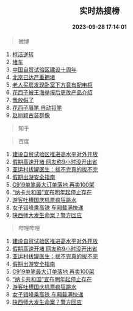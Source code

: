 <div align="center"><h2>实时热搜榜</h2><h4>2023-09-28 17:14:01</h4></div>

> 微博  

1. [柯洁逆转](https://s.weibo.com/weibo?q=%E6%9F%AF%E6%B4%81%E9%80%86%E8%BD%AC&t=31&band_rank=1&Refer=top)<br />
2. [堵车](https://s.weibo.com/weibo?q=%E5%A0%B5%E8%BD%A6&t=31&band_rank=2&Refer=top)<br />
3. [中国自贸试验区建设十周年](https://s.weibo.com/weibo?q=%23%E4%B8%AD%E5%9B%BD%E8%87%AA%E8%B4%B8%E8%AF%95%E9%AA%8C%E5%8C%BA%E5%BB%BA%E8%AE%BE%E5%8D%81%E5%91%A8%E5%B9%B4%23&t=31&band_rank=3&Refer=top)<br />
4. [北京已达严重拥堵](https://s.weibo.com/weibo?q=%23%E5%8C%97%E4%BA%AC%E5%B7%B2%E8%BE%BE%E4%B8%A5%E9%87%8D%E6%8B%A5%E5%A0%B5%23&t=31&band_rank=4&Refer=top)<br />
5. [老人买房发现卧室下方竟有配电柜](https://s.weibo.com/weibo?q=%23%E8%80%81%E4%BA%BA%E4%B9%B0%E6%88%BF%E5%8F%91%E7%8E%B0%E5%8D%A7%E5%AE%A4%E4%B8%8B%E6%96%B9%E7%AB%9F%E6%9C%89%E9%85%8D%E7%94%B5%E6%9F%9C%23&t=31&band_rank=5&Refer=top)<br />
6. [花西子被王海举报后更改产品介绍](https://s.weibo.com/weibo?q=%23%E8%8A%B1%E8%A5%BF%E5%AD%90%E8%A2%AB%E7%8E%8B%E6%B5%B7%E4%B8%BE%E6%8A%A5%E5%90%8E%E6%9B%B4%E6%94%B9%E4%BA%A7%E5%93%81%E4%BB%8B%E7%BB%8D%23&t=31&band_rank=6&Refer=top)<br />
7. [我放假了](https://s.weibo.com/weibo?q=%E6%88%91%E6%94%BE%E5%81%87%E4%BA%86&t=31&band_rank=7&Refer=top)<br />
8. [花西子眉笔 自动铅笔](https://s.weibo.com/weibo?q=%E8%8A%B1%E8%A5%BF%E5%AD%90%E7%9C%89%E7%AC%94%20%E8%87%AA%E5%8A%A8%E9%93%85%E7%AC%94&t=31&band_rank=8&Refer=top)<br />
9. [赵丽颖古装群像](https://s.weibo.com/weibo?q=%E8%B5%B5%E4%B8%BD%E9%A2%96%E5%8F%A4%E8%A3%85%E7%BE%A4%E5%83%8F&t=31&band_rank=9&Refer=top)<br />

> 知乎  


> 百度  

1. [建设自贸试验区推进高水平对外开放](https://www.baidu.com/s?wd=%E5%BB%BA%E8%AE%BE%E8%87%AA%E8%B4%B8%E8%AF%95%E9%AA%8C%E5%8C%BA%E6%8E%A8%E8%BF%9B%E9%AB%98%E6%B0%B4%E5%B9%B3%E5%AF%B9%E5%A4%96%E5%BC%80%E6%94%BE&sa=fyb_news&rsv_dl=fyb_news)<br />
2. [假期高速开堵 网友称9小时没开出省](https://www.baidu.com/s?wd=%E5%81%87%E6%9C%9F%E9%AB%98%E9%80%9F%E5%BC%80%E5%A0%B5+%E7%BD%91%E5%8F%8B%E7%A7%B09%E5%B0%8F%E6%97%B6%E6%B2%A1%E5%BC%80%E5%87%BA%E7%9C%81&sa=fyb_news&rsv_dl=fyb_news)<br />
3. [亚运村拔罐医生：拔不完真的拔不完](https://www.baidu.com/s?wd=%E4%BA%9A%E8%BF%90%E6%9D%91%E6%8B%94%E7%BD%90%E5%8C%BB%E7%94%9F%EF%BC%9A%E6%8B%94%E4%B8%8D%E5%AE%8C%E7%9C%9F%E7%9A%84%E6%8B%94%E4%B8%8D%E5%AE%8C&sa=fyb_news&rsv_dl=fyb_news)<br />
4. [假期出游安全指南](https://www.baidu.com/s?wd=%E5%81%87%E6%9C%9F%E5%87%BA%E6%B8%B8%E5%AE%89%E5%85%A8%E6%8C%87%E5%8D%97&sa=fyb_news&rsv_dl=fyb_news)<br />
5. [C919单笔最大订单落地 再卖100架](https://www.baidu.com/s?wd=C919%E5%8D%95%E7%AC%94%E6%9C%80%E5%A4%A7%E8%AE%A2%E5%8D%95%E8%90%BD%E5%9C%B0+%E5%86%8D%E5%8D%96100%E6%9E%B6&sa=fyb_news&rsv_dl=fyb_news)<br />
6. [“纳卡共和国”宣布明年起停止存在](https://www.baidu.com/s?wd=%E2%80%9C%E7%BA%B3%E5%8D%A1%E5%85%B1%E5%92%8C%E5%9B%BD%E2%80%9D%E5%AE%A3%E5%B8%83%E6%98%8E%E5%B9%B4%E8%B5%B7%E5%81%9C%E6%AD%A2%E5%AD%98%E5%9C%A8&sa=fyb_news&rsv_dl=fyb_news)<br />
7. [游客吐槽国庆机票疯狂跳水](https://www.baidu.com/s?wd=%E6%B8%B8%E5%AE%A2%E5%90%90%E6%A7%BD%E5%9B%BD%E5%BA%86%E6%9C%BA%E7%A5%A8%E7%96%AF%E7%8B%82%E8%B7%B3%E6%B0%B4&sa=fyb_news&rsv_dl=fyb_news)<br />
8. [女子错峰乘高铁 车厢载满快递](https://www.baidu.com/s?wd=%E5%A5%B3%E5%AD%90%E9%94%99%E5%B3%B0%E4%B9%98%E9%AB%98%E9%93%81+%E8%BD%A6%E5%8E%A2%E8%BD%BD%E6%BB%A1%E5%BF%AB%E9%80%92&sa=fyb_news&rsv_dl=fyb_news)<br />
9. [陕西师大发生命案？警方回应](https://www.baidu.com/s?wd=%E9%99%95%E8%A5%BF%E5%B8%88%E5%A4%A7%E5%8F%91%E7%94%9F%E5%91%BD%E6%A1%88%EF%BC%9F%E8%AD%A6%E6%96%B9%E5%9B%9E%E5%BA%94&sa=fyb_news&rsv_dl=fyb_news)<br />

> 哔哩哔哩  

1. [建设自贸试验区推进高水平对外开放](https://www.baidu.com/s?wd=%E5%BB%BA%E8%AE%BE%E8%87%AA%E8%B4%B8%E8%AF%95%E9%AA%8C%E5%8C%BA%E6%8E%A8%E8%BF%9B%E9%AB%98%E6%B0%B4%E5%B9%B3%E5%AF%B9%E5%A4%96%E5%BC%80%E6%94%BE&sa=fyb_news&rsv_dl=fyb_news)<br />
2. [假期高速开堵 网友称9小时没开出省](https://www.baidu.com/s?wd=%E5%81%87%E6%9C%9F%E9%AB%98%E9%80%9F%E5%BC%80%E5%A0%B5+%E7%BD%91%E5%8F%8B%E7%A7%B09%E5%B0%8F%E6%97%B6%E6%B2%A1%E5%BC%80%E5%87%BA%E7%9C%81&sa=fyb_news&rsv_dl=fyb_news)<br />
3. [亚运村拔罐医生：拔不完真的拔不完](https://www.baidu.com/s?wd=%E4%BA%9A%E8%BF%90%E6%9D%91%E6%8B%94%E7%BD%90%E5%8C%BB%E7%94%9F%EF%BC%9A%E6%8B%94%E4%B8%8D%E5%AE%8C%E7%9C%9F%E7%9A%84%E6%8B%94%E4%B8%8D%E5%AE%8C&sa=fyb_news&rsv_dl=fyb_news)<br />
4. [假期出游安全指南](https://www.baidu.com/s?wd=%E5%81%87%E6%9C%9F%E5%87%BA%E6%B8%B8%E5%AE%89%E5%85%A8%E6%8C%87%E5%8D%97&sa=fyb_news&rsv_dl=fyb_news)<br />
5. [C919单笔最大订单落地 再卖100架](https://www.baidu.com/s?wd=C919%E5%8D%95%E7%AC%94%E6%9C%80%E5%A4%A7%E8%AE%A2%E5%8D%95%E8%90%BD%E5%9C%B0+%E5%86%8D%E5%8D%96100%E6%9E%B6&sa=fyb_news&rsv_dl=fyb_news)<br />
6. [“纳卡共和国”宣布明年起停止存在](https://www.baidu.com/s?wd=%E2%80%9C%E7%BA%B3%E5%8D%A1%E5%85%B1%E5%92%8C%E5%9B%BD%E2%80%9D%E5%AE%A3%E5%B8%83%E6%98%8E%E5%B9%B4%E8%B5%B7%E5%81%9C%E6%AD%A2%E5%AD%98%E5%9C%A8&sa=fyb_news&rsv_dl=fyb_news)<br />
7. [游客吐槽国庆机票疯狂跳水](https://www.baidu.com/s?wd=%E6%B8%B8%E5%AE%A2%E5%90%90%E6%A7%BD%E5%9B%BD%E5%BA%86%E6%9C%BA%E7%A5%A8%E7%96%AF%E7%8B%82%E8%B7%B3%E6%B0%B4&sa=fyb_news&rsv_dl=fyb_news)<br />
8. [女子错峰乘高铁 车厢载满快递](https://www.baidu.com/s?wd=%E5%A5%B3%E5%AD%90%E9%94%99%E5%B3%B0%E4%B9%98%E9%AB%98%E9%93%81+%E8%BD%A6%E5%8E%A2%E8%BD%BD%E6%BB%A1%E5%BF%AB%E9%80%92&sa=fyb_news&rsv_dl=fyb_news)<br />
9. [陕西师大发生命案？警方回应](https://www.baidu.com/s?wd=%E9%99%95%E8%A5%BF%E5%B8%88%E5%A4%A7%E5%8F%91%E7%94%9F%E5%91%BD%E6%A1%88%EF%BC%9F%E8%AD%A6%E6%96%B9%E5%9B%9E%E5%BA%94&sa=fyb_news&rsv_dl=fyb_news)<br />
